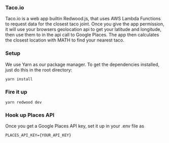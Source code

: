 ### Taco.io

Taco.io is a web app builtin Redwood.js, that uses AWS Lambda Functions to request data for the closest taco joint. Once you give the app permission, it will use your browsers geolocation api to get your latitude and longitude, then use them to in the api call to Google Places. The app then calculates the closest location with MATH to find your nearest taco.

### Setup

We use Yarn as our package manager. To get the dependencies installed, just do this in the root directory:

```terminal
yarn install
```

### Fire it up

```terminal
yarn redwood dev
```

### Hook up Places API

Once you get a Google Places API key, set it up in your .env file as
```
PLACES_API_KEY={YOUR_API_KEY}
```
